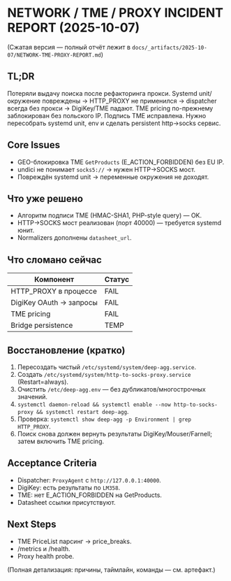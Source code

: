 # NETWORK / TME / PROXY INCIDENT REPORT (2025-10-07)

(Сжатая версия — полный отчёт лежит в `docs/_artifacts/2025-10-07/NETWORK-TME-PROXY-REPORT.md`)

## TL;DR
Потеряли выдачу поиска после рефакторинга прокси. Systemd unit/окружение повреждены → HTTP_PROXY не применился → dispatcher всегда без прокси → DigiKey/TME падают. TME pricing по-прежнему заблокирован без польского IP. Подпись TME исправлена. Нужно пересобрать systemd unit, env и сделать persistent http→socks сервис.

## Core Issues
- GEO-блокировка TME `GetProducts` (E_ACTION_FORBIDDEN) без EU IP.
- undici не понимает `socks5://` → нужен HTTP→SOCKS мост.
- Повреждён systemd unit → переменные окружения не доходят.

## Что уже решено
- Алгоритм подписи TME (HMAC-SHA1, PHP-style query) — OK.
- HTTP→SOCKS мост реализован (порт 40000) — требуется systemd юнит.
- Normalizers дополнены `datasheet_url`.

## Что сломано сейчас
| Компонент | Статус |
|-----------|--------|
| HTTP_PROXY в процессе | FAIL |
| DigiKey OAuth → запросы | FAIL |
| TME pricing | FAIL |
| Bridge persistence | TEMP |

## Восстановление (кратко)
1. Пересоздать чистый `/etc/systemd/system/deep-agg.service`.
2. Создать `/etc/systemd/system/http-to-socks-proxy.service` (Restart=always).
3. Очистить `/etc/deep-agg.env` — без дубликатов/многострочных значений.
4. `systemctl daemon-reload && systemctl enable --now http-to-socks-proxy && systemctl restart deep-agg`.
5. Проверка: `systemctl show deep-agg -p Environment | grep HTTP_PROXY`.
6. Поиск снова должен вернуть результаты DigiKey/Mouser/Farnell; затем включить TME pricing.

## Acceptance Criteria
- Dispatcher: `ProxyAgent` с `http://127.0.0.1:40000`.
- DigiKey: есть результаты по `LM358`.
- TME: нет E_ACTION_FORBIDDEN на GetProducts.
- Datasheet ссылки присутствуют.

## Next Steps
- TME PriceList парсинг → price_breaks.
- /metrics и /health.
- Proxy health probe.

(Полная детализация: причины, таймлайн, команды — см. артефакт.)
